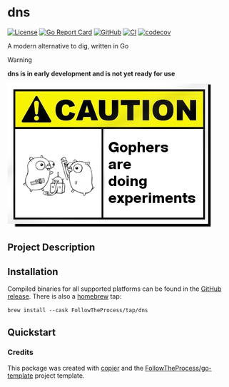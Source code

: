 # dns

[![License](https://img.shields.io/github/license/FollowTheProcess/dns)](https://github.com/FollowTheProcess/dns)
[![Go Report Card](https://goreportcard.com/badge/github.com/FollowTheProcess/dns)](https://goreportcard.com/report/github.com/FollowTheProcess/dns)
[![GitHub](https://img.shields.io/github/v/release/FollowTheProcess/dns?logo=github&sort=semver)](https://github.com/FollowTheProcess/dns)
[![CI](https://github.com/FollowTheProcess/dns/workflows/CI/badge.svg)](https://github.com/FollowTheProcess/dns/actions?query=workflow%3ACI)
[![codecov](https://codecov.io/gh/FollowTheProcess/dns/branch/main/graph/badge.svg)](https://codecov.io/gh/FollowTheProcess/dns)

A modern alternative to dig, written in Go

> [!WARNING]
> **dns is in early development and is not yet ready for use**

![caution](./docs/img/caution.png)

## Project Description

## Installation

Compiled binaries for all supported platforms can be found in the [GitHub release]. There is also a [homebrew] tap:

```shell
brew install --cask FollowTheProcess/tap/dns
```

## Quickstart

### Credits

This package was created with [copier] and the [FollowTheProcess/go-template] project template.

[copier]: https://copier.readthedocs.io/en/stable/
[FollowTheProcess/go-template]: https://github.com/FollowTheProcess/go-template
[GitHub release]: https://github.com/FollowTheProcess/dns/releases
[homebrew]: https://brew.sh
